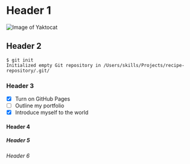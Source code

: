 # Header 1
![Image of Yaktocat](https://octodex.github.com/images/yaktocat.png)
## Header 2
```
$ git init
Initialized empty Git repository in /Users/skills/Projects/recipe-repository/.git/
```
### Header 3
- [X] Turn on GitHub Pages
- [ ] Outline my portfolio
- [X] Introduce myself to the world
#### Header 4
##### Header 5
###### Header 6
